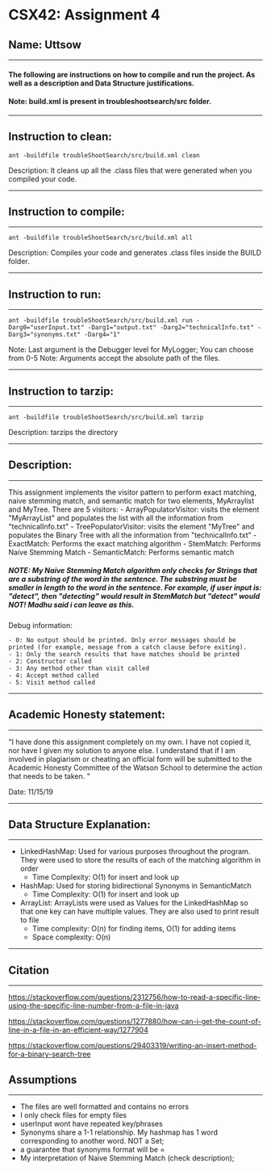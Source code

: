 # CSX42: Assignment 4

## Name: Uttsow

---

#### The following are instructions on how to compile and run the project. As well as a description and Data Structure justifications.

#### Note: build.xml is present in troubleshootsearch/src folder.

---

## Instruction to clean:

```console
ant -buildfile troubleShootSearch/src/build.xml clean
```

Description: It cleans up all the .class files that were generated when you
compiled your code.

---

## Instruction to compile:

---

```console
ant -buildfile troubleShootSearch/src/build.xml all
```

Description: Compiles your code and generates .class files inside the BUILD folder.

---

## Instruction to run:

---

```console
ant -buildfile troubleShootSearch/src/build.xml run -Darg0="userInput.txt" -Darg1="output.txt" -Darg2="technicalInfo.txt" -Darg3="synonyms.txt" -Darg4="1"
```

Note: Last argument is the Debugger level for MyLogger; You can choose from 0-5
Note: Arguments accept the absolute path of the files.

---

## Instruction to tarzip:

---

```console
ant -buildfile troubleShootSearch/src/build.xml tarzip
```

Description: tarzips the directory

---

## Description:

---

This assignment implements the visitor pattern to perform exact matching, naive stemming match, and semantic match for two elements, MyArraylist and MyTree. There are 5 visitors: - ArrayPopulatorVisitor: visits the element "MyArrayList" and populates the list with all the information from "technicalInfo.txt" - TreePopulatorVisitor: visits the element "MyTree" and populates the Binary Tree with all the information from "technicalInfo.txt" - ExactMatch: Performs the exact matching algorithm - StemMatch: Performs Naive Stemming Match - SemanticMatch: Performs semantic match

##### NOTE: My Naive Stemming Match algorithm only checks for Strings that are a substring of the word in the sentence. The substring must be smaller in length to the word in the sentence. For example, if user input is: "detect", then "detecting" would result in StemMatch but "detect" would NOT! Madhu said i can leave as this.

Debug information:

    - 0: No output should be printed. Only error messages should be printed (for example, message from a catch clause before exiting).
    - 1: Only the search results that have matches should be printed
    - 2: Constructor called
    - 3: Any method other than visit called
    - 4: Accept method called
    - 5: Visit method called

---

## Academic Honesty statement:

---

"I have done this assignment completely on my own. I have not copied
it, nor have I given my solution to anyone else. I understand that if
I am involved in plagiarism or cheating an official form will be
submitted to the Academic Honesty Committee of the Watson School to
determine the action that needs to be taken. "

Date: 11/15/19

---

## Data Structure Explanation:

---

- LinkedHashMap: Used for various purposes throughout the program. They were used to store the results of each of the matching algorithm in order
  - Time Complexity: O(1) for insert and look up
- HashMap: Used for storing bidirectional Synonyms in SemanticMatch
  - Time Complexity: O(1) for insert and look up
- ArrayList: ArrayLists were used as Values for the LinkedHashMap so that one key can have multiple values. They are also used to print result to file
  - Time complexity: O(n) for finding items, O(1) for adding items
  - Space complexity: O(n)

---

## Citation

---

https://stackoverflow.com/questions/2312756/how-to-read-a-specific-line-using-the-specific-line-number-from-a-file-in-java

https://stackoverflow.com/questions/1277880/how-can-i-get-the-count-of-line-in-a-file-in-an-efficient-way/1277904

https://stackoverflow.com/questions/29403319/writing-an-insert-method-for-a-binary-search-tree

## Assumptions

---

- The files are well formatted and contains no errors
- I only check files for empty files
- userInput wont have repeated key/phrases
- Synonyms share a 1-1 relationship. My hashmap has 1 word corresponding to another word. NOT a Set;
- a guarantee that synonyms format will be <word>=<word>
- My interpretation of Naive Stemming Match (check description);
